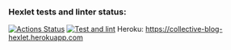### Hexlet tests and linter status:
[![Actions Status](https://github.com/PIechik/rails-project-lvl2/workflows/hexlet-check/badge.svg)](https://github.com/PIechik/rails-project-lvl2/actions)
[![Test and lint](https://github.com/PIechik/rails-project-lvl2/actions/workflows/test-lint.yml/badge.svg)](https://github.com/PIechik/rails-project-lvl2/actions/workflows/test-lint.yml)
Heroku: 
https://collective-blog-hexlet.herokuapp.com